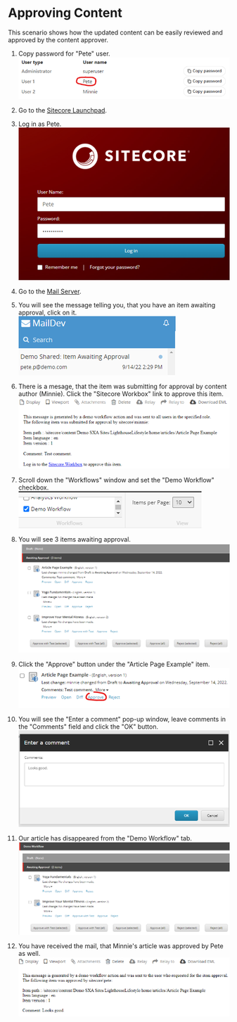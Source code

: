 # Approving Content

This scenario shows how the updated content can be easily reviewed and approved by the content approver.

1. Copy password for "Pete" user.
![](./media/image16.png)

1. Go to the [Sitecore Launchpad](https://{{demoName}}-cm.sitecoredemo.com/sitecore/login).

1. Log in as Pete.
![](./media/image17.png)

1. Go to the [Mail Server](https://{{demoName}}-smtp.sitecoredemo.com).

1. You will see the message telling you, that you have an item awaiting approval, click on it.
![](./media/image19.png)

1. There is a mesage, that the item was submitting for approval by content author (Minnie). Click the "Sitecore Workbox" link to approve this item.
![](./media/image20.png)

1. Scroll down the "Workflows" window and set the "Demo Workflow" checkbox.
![](./media/image21.png)

1. You will see 3 items awaiting approval.
![](./media/image22.png)

1. Click the "Approve" button under the "Article Page Example" item.
![](./media/image23.png)

1. You will see the "Enter a comment" pop-up window, leave comments in the "Comments" field and click the "OK" button.
![](./media/image24.png)

1. Our article has disappeared from the "Demo Workflow" tab.
![](./media/image25.png)

1. You have received the mail, that Minnie's article was approved by Pete as well.
![](./media/image26.png)
